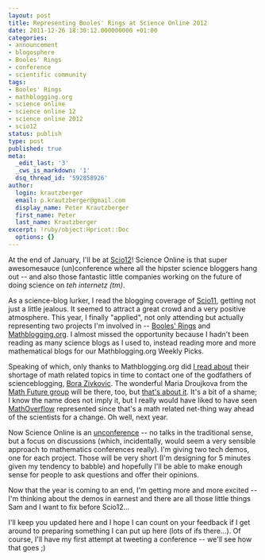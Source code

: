 ```yaml
---
layout: post
title: Representing Booles' Rings at Science Online 2012
date: 2011-12-26 18:30:12.000000000 +01:00
categories:
- announcement
- blogosphere
- Booles' Rings
- conference
- scientific community
tags:
- Booles' Rings
- mathblogging.org
- science online
- science online 12
- science online 2012
- scio12
status: publish
type: post
published: true
meta:
  _edit_last: '3'
  _cws_is_markdown: '1'
  dsq_thread_id: '592858926'
author:
  login: krautzberger
  email: p.krautzberger@gmail.com
  display_name: Peter Krautzberger
  first_name: Peter
  last_name: Krautzberger
excerpt: !ruby/object:Hpricot::Doc
  options: {}
---
```


At the end of January, I'll be at [Scio12](http://scienceonline2012.com/)! Science Online is that super awesomesauce (un)conference where all the hipster science bloggers hang out -- and also those fantastic little companies working on the future of doing science on _teh internetz (tm)_.

As a science-blog lurker, I read the blogging coverage of [Scio11](http://scio11.wikispaces.com/), getting not just a little jealous. It seemed to attract a great crowd and a very positive atmosphere. This year, I finally "applied", not only attending but actually representing two projects I'm involved in -- [Booles' Rings](http://boolesrings.org) and [Mathblogging.org](http://www.mathblogging.org). I almost missed the opportunity because I hadn't been reading as many science blogs as I used to, instead reading more and more mathematical blogs for our Mathblogging.org Weekly Picks.

Speaking of which, only thanks to Mathblogging.org did [I read about](http://math-frolic.blogspot.com/2011/10/math-at-science-online-2012.html) their shortage of math related topics in time to contact one of the godfathers of scienceblogging, [Bora Zivkovic](http://coturnix.org/). The wonderful Maria Droujkova from the [Math Future group](http://mathfuture.wikispaces.com/) will be there, too, but [that's about it](http://scio12.wikispaces.com/Program+draft). It's a bit of a shame; I know the name does not imply it, but I really would have liked to have seen [MathOverflow](http://www.mathoverflow.net) represented since that's a math related net-thing way ahead of the scientists for a change. Oh well, next year.

Now Science Online is an [unconference](http://en.wikipedia.org/wiki/Unconference) -- no talks in the traditional sense, but a focus on discussions (which, incidentally, would seem a very sensible approach to mathematics conferences really). I'm giving two tech demos, one for each project. Those will be very short (I'm designing for 5 minutes given my tendency to babble) and hopefully I'll be able to make enough sense for people to ask questions and offer their opinions.

Now that the year is coming to an end, I'm getting more and more excited -- I'm thinking about the demos in earnest and there are all those little things Sam and I want to fix before Scio12...

I'll keep you updated here and I hope I can count on your feedback if I get around to preparing something I can put up here (lots of ifs there...). Of course, I'll have my first attempt at tweeting a conference -- we'll see how that goes ;)
